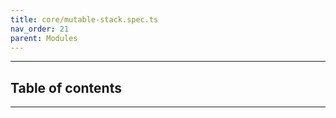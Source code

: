 ```yaml
---
title: core/mutable-stack.spec.ts
nav_order: 21
parent: Modules
---
```


---

<h2 class="text-delta">Table of contents</h2>

---
